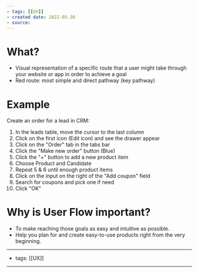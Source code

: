 ```yaml
---
- tags: [[UX]]
- created date: 2022-05-30
- source: 
---
```


# What?

-   Visual representation of a specific route that a user might take through your website or app in order to achieve a goal
-   Red route: most simple and direct pathway (key pathway)

# Example

Create an order for a lead in CRM:

1.  In the leads table, move the cursor to the last column
2.  Click on the first icon (Edit icon) and see the drawer appear
3.  Click on the "Order" tab in the tabs bar
4.  Click the "Make new order" button (Blue)
5.  Click the "+" button to add a new product item
6.  Choose Product and Candidate
7.  Repeat 5 & 6 until enough product items
8.  Click on the input on the right of the "Add coupon" field
9.  Search for coupons and pick one if need
10.  Click "OK"

# Why is User Flow important?

-   To make reaching those goals as easy and intuitive as possible.
-   Help you plan for and create easy-to-use products right from the very beginning.

---
- tags: [[UX]]
---
